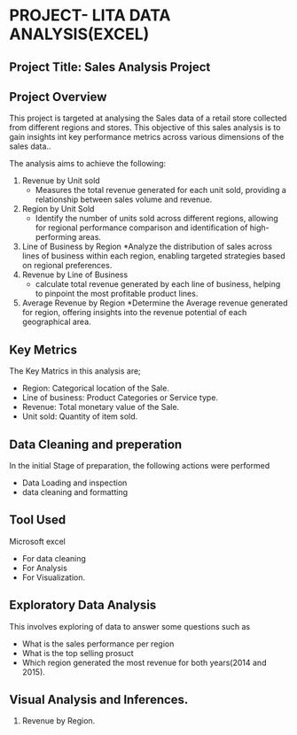 # PROJECT- LITA DATA ANALYSIS(EXCEL)

## Project Title: Sales Analysis Project


## Project Overview
This project is targeted at analysing the Sales data of a retail store collected from different regions and stores. This objective of this sales analysis is to gain insights int key performance metrics across various dimensions of the sales data..

The analysis aims to achieve the following:
1. Revenue by Unit sold
   * Measures the total revenue generated for each unit sold, providing a relationship between sales volume and revenue.
2. Region by Unit Sold
   * Identify the number of units sold across different regions, allowing for regional performance comparison and identification of high-performing areas.
3. Line of Business by Region
   *Analyze the distribution of sales across lines of business within each region, enabling targeted strategies based on regional preferences.     
4. Revenue by Line of Business
   * calculate total revenue generated by each line of business, helping to pinpoint the most profitable product lines.
5. Average Revenue by Region
   *Determine the Average revenue generated for region, offering insights into the revenue potential of each geographical area.
   

## Key Metrics

The Key Matrics in this analysis are;
* Region: Categorical location of the Sale.
* Line of business: Product Categories or Service type.
* Revenue: Total monetary value of the Sale.
* Unit sold: Quantity of item sold.

## Data Cleaning and preperation
In the initial Stage of preparation, the following actions were performed
* Data Loading and inspection
* data cleaning and formatting

## Tool Used
Microsoft excel
 * For data cleaning
 * For Analysis
 * For Visualization.
 

## Exploratory Data Analysis
This involves exploring of data to answer some questions such as
* What is the sales performance per region
* What is the top selling prosuct
* Which region generated the most revenue for both years(2014 and 2015).


## Visual Analysis and Inferences.
1. Revenue by Region.




  
